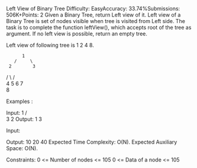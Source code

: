 Left View of Binary Tree
Difficulty: EasyAccuracy: 33.74%Submissions: 506K+Points: 2
Given a Binary Tree, return Left view of it. Left view of a Binary Tree is set of nodes visible when tree is visited from Left side. The task is to complete the function leftView(), which accepts root of the tree as argument. If no left view is possible, return an empty tree.

Left view of following tree is 1 2 4 8.

          1
       /     \
     2        3
   /     \    /    \
  4     5   6    7
   \
     8   

Examples :

Input:
   1
 /  \
3    2
Output: 1 3

Input:

Output: 10 20 40
Expected Time Complexity: O(N).
Expected Auxiliary Space: O(N).

Constraints:
0 <= Number of nodes <= 105
0 <= Data of a node <= 105
